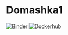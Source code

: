 # Domashka1
[![Binder](https://mybinder.org/badge_logo.svg)](https://mybinder.org/v2/gh/m2006746/Domashka1.git/HEAD?labpath=Domashka_1_notebooks.ipynb)
[![Dockerhub](https://hub.docker.com/badge/License-Boost_1.0-lightblue.svg)](https://opensource.org/licenses/Apache-2.0)
